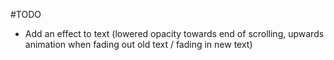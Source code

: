 #TODO

* Add an effect to text (lowered opacity towards end of scrolling, upwards animation when fading out old text / fading in new text)